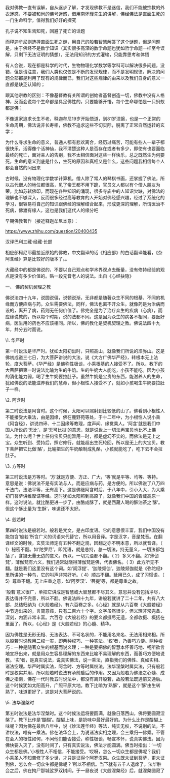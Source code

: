 我对佛教一直有误解，自从逐步了解，才发现佛教不是迷信，我们不能被宗教的外衣迷惑，不要被和尚的佛号迷惑，借用南怀瑾先生的讲解，佛经佛法是直面生死的一门生命科学，值得我们好好的探究

孔子说不知生焉知死，回避了死亡的话题

而释迦牟尼则选择直面生死之谜，用自己的般若智慧解答了这个谜题，但是问题是，由于佛经不是数学知识（其实很多高深的数学命题也犹如哲学命题一样至今误解，只剩下无法证明的猜想），无法用知识的方式灌输，只能靠思考和体悟

有人会说，现在都是科学的时代，生物物理化学数学等学科可以解决很多问题，没错，但是请注意，我们人类也仅仅是不断的发现规律，而不是发明规律，解决的问题全部都是利用了现有的规律而已，我们对这些规律的由来以及我们自身的意义一直都是缺乏认知的；

跟其他宗教的区别：不像基督教有关所谓的创始者基督创造一切，佛教中没有人格神，反而会说每个生命都是具足佛性的，只要能够开悟，每个生命哪怕是一只蚂蚁都是佛；

不像道家追求长生不老，释迦牟尼19岁开始悟道，到81岁涅磐，也是一个正常的生命周期，佛法说非长寿相，佛教不追求这些不切实际，脱离了正常自然运转的玄学；

为什么寻求生命的意义，普通人都有悲欢离合，经历过痛苦，可能有些人一辈子都很快乐，活得像个活神仙，我不清楚这种人是否存在或者有多少，即使有也要面临最终的死亡，面对亲人的告别，我不太相信面对这些一样快乐，总之既然生为何要死，生命的意义到底是什么，生死的原因和真相又是什么，这些问题我相信每个人都会自然的问出来

古时候，没有物理化学数学计算机，僧人除了常人的琴棋书画，还掌握了佛法，所以古代僧人的地位都很高，见了帝王都不用下跪，官员文人都以有个僧人朋友为荣，比如苏轼佛印，而现在各种知识的涌现，很多寺庙中的人知识欠缺，对佛法的理解也不够深入，反而很多经过高等教育的人开始对佛经感兴趣，经过了系统化的学习，很容易将自己的知识跟佛经的理解结合起来，形成更深的理解，所谓医治不死病，佛渡有缘人，这也是我们这代人的缘分吧



早期佛教著作（接近释迦牟尼本意）：

https://www.zhihu.com/question/20400435



汉译巴利三藏·经藏·长部



相应部柯尼耶最接近原始的佛教，中文翻译的话《相应部》的白话翻译能看，《杂阿含经》算是比较好的版本了。。



大藏经中的都是佛说的，不要以自己观点和学术界观点去衡量，没有修持经验的观点是没有多少价值的。贴一段元音老人的说法。出自《心经抉隐》

一、 佛的契机契理之教

佛说法四十九年，说圆说偏，说顿说渐，无非都是随著众生不同的根基、不同的机缘而方便应病与药。众生需要佛法，同样，佛法也离不开众生。就像药是为治病而设的，离开了病，药则无任何价值了。佛完全是为了治疗众生的疾病（心病），而应缘说教的，所以每个时期，说的法都不同。这是因为众生的病各不相同，要医好病，医生用的药也不应该相同。所以，佛的教化是契机契理之教。佛说法四十九年，共分五时而说。

\1. 华严时

第一时说法是华严时。犹如太阳初出时，只照高山，就像我们所说的须弥山。这是佛初成道三七日，为大菩萨讲说的大法，说《大方广佛华严经》，转根本无上法轮，度大菩萨。《华严经》是佛称性极谈，小乘根基的人接受不了。所以，教下的大菩萨把第一时说法比喻为生的牛奶。生的牛奶大人能吃，小孩不能吃。因为小孩的消化能力弱，喝了生牛奶要拉肚子。虽然牛奶是宝贵的东西，能滋养人的生命，犹如佛说的法能滋养我们的慧命，但小根性人接受不了，就如小孩喝生牛奶要拉肚子一样。

\2. 阿含时

第二时说法是阿含时。这个时候，太阳可以照射到比较低的山了。佛看到小根性人不能接受大乘法，由是因缘，佛在鹿野苑等处，于十二年中，为小根性人说小乘《阿含经》，讲说四谛、十二因缘等教理，度声闻、缘觉乘人。‘阿含’就是我们中国人所说的‘无比’，是‘无可比拟’的意思，就是说世上一切法再宝贝也比不上佛法。为什么呢？世上任何宝贝只能暂用一时，都是虚幻不实的。而佛法是无上之宝。众生听到、受持后，照它修行，就能超出生死轮回，所以是无上的大宝贝。教下菩萨把它比做‘酪’，比喻把生的牛奶酿制成乳酪，小孩就能吃了，吃下去不会拉肚子。

\3. 方等时

第三时说法是方等时。‘方’就是方便、方正、广大，‘等’就是平等、均等、等持。意思是说：佛说法不是有实法与人，而是应病与药，是方便的。所以佛说了八万四千法门，法法平等，无有高下。这是佛继阿含时后，于八年中，引小入大，为大乘初门菩萨讲维摩诘等经。这时犹如太阳照到高原了，就像我们中国的青藏高原一样。这时说法，就比酪更进一步了，由酪成酥了，就是西藏人喝的酥油茶之‘酥’。但这个酥比量为‘生酥’，味道还不太好。

\4. 般若时

第四时说法是般若时。般若是梵文，是古印度语。它的意思很丰富，我们中国没有能包含‘般若’所含广义的词语来代替它，所以用音译。字是汉字，音是梵音。在翻译经文的时候，玄奘法师定有五种不翻之规，因翻之亦不明本意，所以就音译。（ 1）秘密不翻。如‘陀罗尼’，即咒语，就是总持，总一切法，持无量义，一切法都包括了，含摄无量无边的意义。所以，一切咒语都不翻。（ 2）多义不翻。如‘薄伽梵’，薄伽梵有六义，我们通常就晓得薄伽梵是佛，代表佛名。（ 3）此方所无不翻。就是我们这里没有这个词。如‘阎浮提’、‘迦陵频伽’。迦陵频伽就是《弥陀经》里所讲的一种鸟，它的叫声非常好听。（ 4）顺古不翻。延用已久，成了习惯语。（ 5）尊重不翻。无上庄重之意，如‘阿罗汉’、‘菩提’等，都是尊重之故。

‘般若’意义很广，单把它讲成是智慧或大智慧都不尽其义，意思并没有包括净尽，表达得并不完善，所以不翻。佛说法四十九年，讲般若就讲了二十二年，共有八大部，总结归纳为《大般若经》，有六百卷之多。《心经》就是从六百卷《大般若经》中节选出来的，言简意赅，只有二百六十个字。文字虽然很少，但义理非常完备、深刻，内涵非常丰富。六百卷《大般若经》的要义都摄尽无遗，全都收摄、概括在里面了。所以，《心经》是《大般若经》的心髓、精华。

因为佛性是无形无相、无法表达、不可名状的，不能用名来名、无法用相来相。所以般若时说教用二权一实，即两种权巧、一种实法。‘权’者，乃善巧方便。两种权巧：一种是随著众生的根基而说义理；一种是要把佛的智慧本怀善巧地、畅所欲言地宣抒出来，就是用众生容易理解的东西来比喻不易理解的东西，而善巧方便地说教。‘实’者，是真实说法，说真实佛法，说一乘法，直指我们的佛性、真如实相、诸法空理。华严时属实法，阿含时、方等时属权法，法华涅槃时属实法，只有般若时是权实并用，所以般若时说法有承前启后的作用。又因为般若为佛法之心髓、成佛之指南，佛在一代时教五时说法中，都没有离开般若，故般若法既通前又通后。这个时候犹如太阳高升，广照平原大地。教下比喻为‘熟酥’，就是这个‘酥’由生转熟了，味道更好了，这是对大菩萨说的。

\5. 法华涅槃时

第五时说法是法华涅槃时。这个时候法运将要圆满，就像日落西山，佛将要圆寂涅槃了。教下比作是‘醍醐’。醍醐上味，是奶味中最好最好的。为什么比作是醍醐上味呢？因为佛在最后八年中，说《妙法莲华经》等法，纯实无权，不说别的法，不讲权法，唯有一乘法。佛在法华会上，为说诸法实相之理，会三乘归一佛乘。不管在会人的根性如何，不问他们能否接受，称性极谈，畅宣本怀，说真实佛法。因为佛快要入灭了，没有时间了，只有真实说法，佛法才能圆满。佛当时指出：‘一切众生都是佛。’小根性人不相信，不能接受。‘哎呀，怎么一切众生都是佛呢？我们小乘圣人不知苦修了多少世，才只是证得个阿罗汉果。众生既未证到菩萨，更未证到佛，怎么会一切众生都是佛呢？’所以不相信。当下就有五千人退席了。法华胜会之后，佛在拘尸那城娑罗双树间，于一昼夜说《大般涅槃经》后，就涅槃圆寂了







